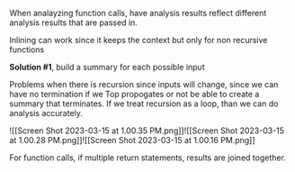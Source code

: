 When analayzing function calls, have analysis results reflect different analysis results that are passed in.

Inlining can work since it keeps the context but only for non recursive functions

**Solution #1**, build a summary for each possible input

Problems when there is recursion since inputs will change, since we can have no termination if we Top propogates or not be able to create a summary that terminates. If we treat recursion as a loop, than we can do analysis accurately.


![[Screen Shot 2023-03-15 at 1.00.35 PM.png]]![[Screen Shot 2023-03-15 at 1.00.28 PM.png]]![[Screen Shot 2023-03-15 at 1.00.16 PM.png]]

For function calls, if multiple return statements, results are joined together.